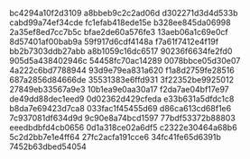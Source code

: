 bc4294a10f2d3109
a8bbeb9c2c2ad06d
d302271d3d4d533b
cabd99a74ef34cde
fc1efab418ede15e
b328ee845da06998
2a35ef8ed7cc7b5c
bfae2de60a576fe3
13aeb06a1c69e0cf
8d57401af00bab9a
59f917d6cdf4148a
f7a61f7412e4f19f
bb2b7303ddb27abb
a8b1059c16dc6517
90236f6634fe2fd0
905d5a438402946c
54458fc70ac14289
0078bbce05d30e07
4a222c6bd7788944
93d9e79ea831a620
f1a8d2759fe28516
687a2856d84666de
35531383e6ffd931
3f22352be9925012
27849eb33567a9e3
10b1ea9e0aa30a17
f2da7ae04bf17e97
de49dd88dec1eed9
0d02362d429cfeda
e33b631a5dfdc1c8
b8da7e69423d7ca8
033fac1f45455d69
d86ca613cd68f1e6
7c937081df634d9d
9c90e8a74bcd1597
77bdf53372b88803
eeedbdbfd4cb0656
0d1a318ce02a6df5
c2322e30464a68b6
5c2d2bb7e1e4ff64
27fc2acfa191cce6
34fc41fe65d6391b
7452b63dbed54054
